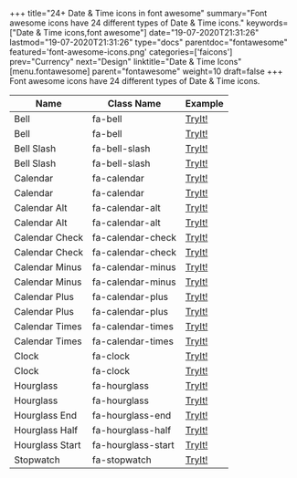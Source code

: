 +++
title="24+ Date & Time icons in font awesome"
summary="Font awesome icons have 24 different types of Date & Time icons."
keywords=["Date & Time icons,font awesome"]
date="19-07-2020T21:31:26"
lastmod="19-07-2020T21:31:26"
type="docs"
parentdoc="fontawesome"
featured='font-awesome-icons.png'
categories=['faicons']
prev="Currency"
next="Design"
linktitle="Date & Time Icons"
[menu.fontawesome]
parent="fontawesome"
weight=10
draft=false
+++
Font awesome icons have 24 different types of Date & Time icons.<div class='table-responsive'><table class='table'><thead><tr><th>Name</th><th>Class Name</th><th>Example</th></tr></thead><tbody><tr><td><i class="fas fa-bell"></i>Bell</td><td>fa-bell</td><td><a href='https://www.angularjswiki.com/fontawesome/fa-bell/' target='_blank'>TryIt!</a></td></tr><tr><td><i class="far fa-bell"></i>Bell</td><td>fa-bell</td><td><a href='https://www.angularjswiki.com/fontawesome/fa-bell/' target='_blank'>TryIt!</a></td></tr><tr><td><i class="fas fa-bell-slash"></i>Bell Slash</td><td>fa-bell-slash</td><td><a href='https://www.angularjswiki.com/fontawesome/fa-bell-slash/' target='_blank'>TryIt!</a></td></tr><tr><td><i class="far fa-bell-slash"></i>Bell Slash</td><td>fa-bell-slash</td><td><a href='https://www.angularjswiki.com/fontawesome/fa-bell-slash/' target='_blank'>TryIt!</a></td></tr><tr><td><i class="fas fa-calendar"></i>Calendar</td><td>fa-calendar</td><td><a href='https://www.angularjswiki.com/fontawesome/fa-calendar/' target='_blank'>TryIt!</a></td></tr><tr><td><i class="far fa-calendar"></i>Calendar</td><td>fa-calendar</td><td><a href='https://www.angularjswiki.com/fontawesome/fa-calendar/' target='_blank'>TryIt!</a></td></tr><tr><td><i class="fas fa-calendar-alt"></i>Calendar Alt</td><td>fa-calendar-alt</td><td><a href='https://www.angularjswiki.com/fontawesome/fa-calendar-alt/' target='_blank'>TryIt!</a></td></tr><tr><td><i class="far fa-calendar-alt"></i>Calendar Alt</td><td>fa-calendar-alt</td><td><a href='https://www.angularjswiki.com/fontawesome/fa-calendar-alt/' target='_blank'>TryIt!</a></td></tr><tr><td><i class="fas fa-calendar-check"></i>Calendar Check</td><td>fa-calendar-check</td><td><a href='https://www.angularjswiki.com/fontawesome/fa-calendar-check/' target='_blank'>TryIt!</a></td></tr><tr><td><i class="far fa-calendar-check"></i>Calendar Check</td><td>fa-calendar-check</td><td><a href='https://www.angularjswiki.com/fontawesome/fa-calendar-check/' target='_blank'>TryIt!</a></td></tr><tr><td><i class="fas fa-calendar-minus"></i>Calendar Minus</td><td>fa-calendar-minus</td><td><a href='https://www.angularjswiki.com/fontawesome/fa-calendar-minus/' target='_blank'>TryIt!</a></td></tr><tr><td><i class="far fa-calendar-minus"></i>Calendar Minus</td><td>fa-calendar-minus</td><td><a href='https://www.angularjswiki.com/fontawesome/fa-calendar-minus/' target='_blank'>TryIt!</a></td></tr><tr><td><i class="fas fa-calendar-plus"></i>Calendar Plus</td><td>fa-calendar-plus</td><td><a href='https://www.angularjswiki.com/fontawesome/fa-calendar-plus/' target='_blank'>TryIt!</a></td></tr><tr><td><i class="far fa-calendar-plus"></i>Calendar Plus</td><td>fa-calendar-plus</td><td><a href='https://www.angularjswiki.com/fontawesome/fa-calendar-plus/' target='_blank'>TryIt!</a></td></tr><tr><td><i class="fas fa-calendar-times"></i>Calendar Times</td><td>fa-calendar-times</td><td><a href='https://www.angularjswiki.com/fontawesome/fa-calendar-times/' target='_blank'>TryIt!</a></td></tr><tr><td><i class="far fa-calendar-times"></i>Calendar Times</td><td>fa-calendar-times</td><td><a href='https://www.angularjswiki.com/fontawesome/fa-calendar-times/' target='_blank'>TryIt!</a></td></tr><tr><td><i class="fas fa-clock"></i>Clock</td><td>fa-clock</td><td><a href='https://www.angularjswiki.com/fontawesome/fa-clock/' target='_blank'>TryIt!</a></td></tr><tr><td><i class="far fa-clock"></i>Clock</td><td>fa-clock</td><td><a href='https://www.angularjswiki.com/fontawesome/fa-clock/' target='_blank'>TryIt!</a></td></tr><tr><td><i class="fas fa-hourglass"></i>Hourglass</td><td>fa-hourglass</td><td><a href='https://www.angularjswiki.com/fontawesome/fa-hourglass/' target='_blank'>TryIt!</a></td></tr><tr><td><i class="far fa-hourglass"></i>Hourglass</td><td>fa-hourglass</td><td><a href='https://www.angularjswiki.com/fontawesome/fa-hourglass/' target='_blank'>TryIt!</a></td></tr><tr><td><i class="fas fa-hourglass-end"></i>Hourglass End</td><td>fa-hourglass-end</td><td><a href='https://www.angularjswiki.com/fontawesome/fa-hourglass-end/' target='_blank'>TryIt!</a></td></tr><tr><td><i class="fas fa-hourglass-half"></i>Hourglass Half</td><td>fa-hourglass-half</td><td><a href='https://www.angularjswiki.com/fontawesome/fa-hourglass-half/' target='_blank'>TryIt!</a></td></tr><tr><td><i class="fas fa-hourglass-start"></i>Hourglass Start</td><td>fa-hourglass-start</td><td><a href='https://www.angularjswiki.com/fontawesome/fa-hourglass-start/' target='_blank'>TryIt!</a></td></tr><tr><td><i class="fas fa-stopwatch"></i>Stopwatch</td><td>fa-stopwatch</td><td><a href='https://www.angularjswiki.com/fontawesome/fa-stopwatch/' target='_blank'>TryIt!</a></td></tr></tbody></table></div>
